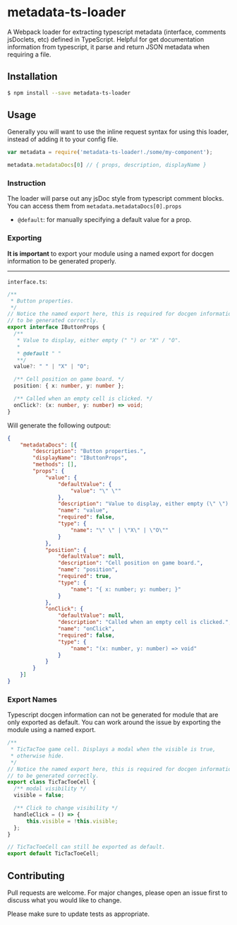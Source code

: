 # metadata-ts-loader
A Webpack loader for extracting typescript metadata (interface, comments jsDoclets, etc) defined in TypeScript. 
Helpful for get documentation information from typescript, it parse and return JSON metadata when requiring a file.

## Installation

```sh
$ npm install --save metadata-ts-loader
```

## Usage

Generally you will want to use the inline request syntax for using this loader,
instead of adding it to your config file.

```js
var metadata = require('metadata-ts-loader!./some/my-component');

metadata.metadataDocs[0] // { props, description, displayName }
```

### Instruction

The loader will parse out any jsDoc style from typescript comment blocks. You can
access them from `metadata.metadataDocs[0].props`

- `@default`: for manually specifying a default value for a prop.

### Exporting

**It is important** to export your module using a named export for docgen information to be generated properly.

---

`interface.ts`:

```typescript
/**
 * Button properties.
 */
// Notice the named export here, this is required for docgen information
// to be generated correctly.
export interface IButtonProps {
  /**
   * Value to display, either empty (" ") or "X" / "O".
   *
   * @default " "
   **/
  value?: " " | "X" | "O";

  /** Cell position on game board. */
  position: { x: number, y: number };

  /** Called when an empty cell is clicked. */
  onClick?: (x: number, y: number) => void;
}
```

Will generate the following outpout: 
```json
{
	"metadataDocs": [{
		"description": "Button properties.",
		"displayName": "IButtonProps",
		"methods": [],
		"props": {
			"value": {
				"defaultValue": {
					"value": "\" \""
				},
				"description": "Value to display, either empty (\" \") or \"X\" / \"O\".",
				"name": "value",
				"required": false,
				"type": {
					"name": "\" \" | \"X\" | \"O\""
				}
			},
			"position": {
				"defaultValue": null,
				"description": "Cell position on game board.",
				"name": "position",
				"required": true,
				"type": {
					"name": "{ x: number; y: number; }"
				}
			},
			"onClick": {
				"defaultValue": null,
				"description": "Called when an empty cell is clicked.",
				"name": "onClick",
				"required": false,
				"type": {
					"name": "(x: number, y: number) => void"
				}
			}
		}
	}]
}
```

### Export Names

Typescript docgen information can not be
generated for module that are only exported as default. You can work around
the issue by exporting the module using a named export.

```typescript
/**
 * TicTacToe game cell. Displays a modal when the visible is true,
 * otherwise hide.
 */
// Notice the named export here, this is required for docgen information
// to be generated correctly.
export class TicTacToeCell {
  /** modal visibility */
  visible = false;

  /** Click to change visibility */
  handleClick = () => {
      this.visible = !this.visible;
  };
}

// TicTacToeCell can still be exported as default.
export default TicTacToeCell;
```

## Contributing

Pull requests are welcome. For major changes, please open an issue first to discuss what you would like to change.

Please make sure to update tests as appropriate.
